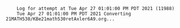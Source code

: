         Log for attempt at Tue Apr 27 01:01:00 PM PDT 2021 (11988)
        Tue Apr 27 01:01:00 PM PDT 2021 Converting 21MATH530/KBe21math530retAxler6A9.org...
